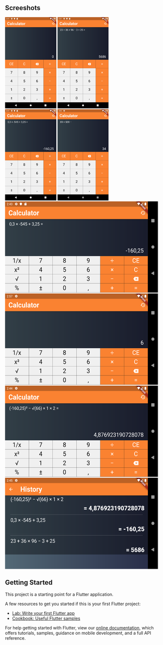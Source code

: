 ## Screeshots

<img src="screenshots/init.png" width="auto" height="300">
<img src="screenshots/basic.png" width="auto" height="300">
<img src="screenshots/basic2.png" width="auto" height="300">
<img src="screenshots/basic3.png" width="auto" height="300">
<img src="screenshots/basic_land.png" width="auto" height="300">
<img src="screenshots/basic_land2.png" width="auto" height="300">
<img src="screenshots/basic_land3.png" width="auto" height="300">
<img src="screenshots/history.png" width="auto" height="300">

## Getting Started

This project is a starting point for a Flutter application.

A few resources to get you started if this is your first Flutter project:

- [Lab: Write your first Flutter app](https://flutter.dev/docs/get-started/codelab)
- [Cookbook: Useful Flutter samples](https://flutter.dev/docs/cookbook)

For help getting started with Flutter, view our
[online documentation](https://flutter.dev/docs), which offers tutorials,
samples, guidance on mobile development, and a full API reference.
